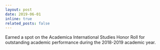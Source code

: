 ```yaml
---
layout: post
date: 2019-06-01
inline: true
related_posts: false
---
```


Earned a spot on the Academica International Studies Honor Roll for outstanding academic performance during the 2018-2019 academic year.
